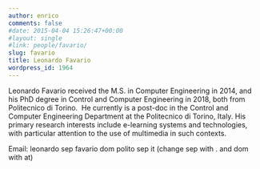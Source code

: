 ```yaml
---
author: enrico
comments: false
#date: 2015-04-04 15:26:47+00:00
#layout: single
#link: people/favario/
slug: favario
title: Leonardo Favario
wordpress_id: 1964
---
```


Leonardo Favario received the M.S. in Computer Engineering in 2014, and his PhD degree in Control and Computer Engineering in 2018, both from Politecnico di Torino.  He currently is a post-doc in the Control and Computer Engineering Department at the Politecnico di Torino, Italy.
His primary research interests include e-learning systems and technologies, with particular attention to the use of multimedia in such contexts.

Email: leonardo sep favario dom polito sep it (change sep with . and dom with at)
